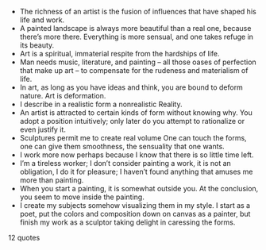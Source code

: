  - The richness of an artist is the fusion of influences that have shaped his life and work.
 - A painted landscape is always more beautiful than a real one, because there’s more there. Everything is more sensual, and one takes refuge in its beauty.
 - Art is a spiritual, immaterial respite from the hardships of life.
 - Man needs music, literature, and painting – all those oases of perfection that make up art – to compensate for the rudeness and materialism of life.
 - In art, as long as you have ideas and think, you are bound to deform nature. Art is deformation.
 - I describe in a realistic form a nonrealistic Reality.
 - An artist is attracted to certain kinds of form without knowing why. You adopt a position intuitively; only later do you attempt to rationalize or even justify it.
 - Sculptures permit me to create real volume One can touch the forms, one can give them smoothness, the sensuality that one wants.
 - I work more now perhaps because I know that there is so little time left.
 - I’m a tireless worker; I don’t consider painting a work, it is not an obligation, I do it for pleasure; I haven’t found anything that amuses me more than painting.
 - When you start a painting, it is somewhat outside you. At the conclusion, you seem to move inside the painting.
 - I create my subjects somehow visualizing them in my style. I start as a poet, put the colors and composition down on canvas as a painter, but finish my work as a sculptor taking delight in caressing the forms.

12 quotes